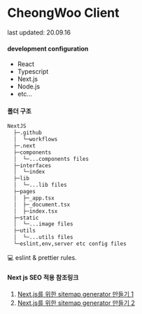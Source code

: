 # CheongWoo Client

last updated: 20.09.16

#### development configuration

- React
- Typescript
- Next.js
- Node.js
- etc...

#### 폴더 구조

```bash
NextJS
  ├─.github
  │  └─workflows
  ├─.next
  ├─components
  │  └─...components files
  ├─interfaces
  │  └─index
  ├─lib
  │  └─...lib files
  ├─pages
  │  ├─_app.tsx
  │  ├─_document.tsx
  │  ├─index.tsx
  ├─static
  │  └─...image files
  ├─utils
  │  └─...utils files
  └─eslint,env,server etc config files
```

💻 eslint & prettier rules.

#### Next js SEO 적용 참조링크

1. [Next.js를 위한 sitemap generator 만들기 1](https://medium.com/spemer/next-js%EB%A5%BC-%EC%9C%84%ED%95%9C-sitemap-generator-%EB%A7%8C%EB%93%A4%EA%B8%B0-10fc917d307e)
2. [Next.js를 위한 sitemap generator 만들기 2](https://velog.io/@bluestragglr/%EC%A3%BC%EB%8B%88%EC%96%B4%EB%8F%84-%ED%95%A0-%EC%88%98-%EC%9E%88%EB%8A%94-Next.js-SEO-robots.txt%EC%99%80-sitemap.xml-%EC%9E%90%EB%8F%99-%EC%83%9D%EC%84%B1%ED%95%98%EA%B8%B0)
